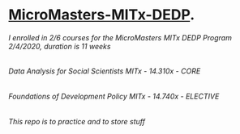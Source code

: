# [MicroMasters-MITx-DEDP](https://micromasters.mit.edu/dashboard/).
###### I enrolled in 2/6 courses for the MicroMasters MITx DEDP Program 2/4/2020, duration is 11 weeks
###### Data Analysis for Social Scientists MITx - 14.310x - CORE
###### Foundations of Development Policy MITx - 14.740x - ELECTIVE
###### This repo is to practice and to store stuff 
